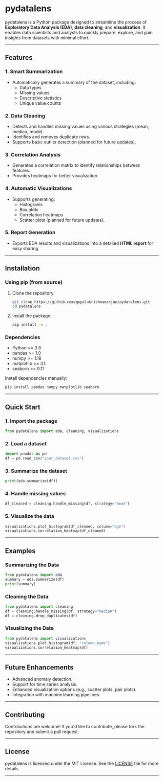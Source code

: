 
# pydatalens

pydatalens is a Python package designed to streamline the process of **Exploratory Data Analysis (EDA)**, **data cleaning**, and **visualization**. 
It enables data scientists and analysts to quickly prepare, explore, and gain insights from datasets with minimal effort.

---

## Features

### 1. **Smart Summarization**
- Automatically generates a summary of the dataset, including:
  - Data types
  - Missing values
  - Descriptive statistics
  - Unique value counts

### 2. **Data Cleaning**
- Detects and handles missing values using various strategies (mean, median, mode).
- Identifies and removes duplicate rows.
- Supports basic outlier detection (planned for future updates).

### 3. **Correlation Analysis**
- Generates a correlation matrix to identify relationships between features.
- Provides heatmaps for better visualization.

### 4. **Automatic Visualizations**
- Supports generating:
  - Histograms
  - Box plots
  - Correlation heatmaps
  - Scatter plots (planned for future updates).

### 5. **Report Generation**
- Exports EDA results and visualizations into a detailed **HTML report** for easy sharing.

---

## Installation

### Using pip (from source)
1. Clone the repository:
   ```bash
   git clone https://github.com/gopalakrishnanarjun/pydatalens.git
   cd pydatalens
   ```
2. Install the package:
   ```bash
   pip install -e .
   ```

### Dependencies
- Python >= 3.6
- pandas >= 1.0
- numpy >= 1.18
- matplotlib >= 3.1
- seaborn >= 0.11

Install dependencies manually:
```bash
pip install pandas numpy matplotlib seaborn
```

---

## Quick Start

### 1. Import the package
```python
from pydatalens import eda, cleaning, visualizations
```

### 2. Load a dataset
```python
import pandas as pd
df = pd.read_csv("your_dataset.csv")
```

### 3. Summarize the dataset
```python
print(eda.summarize(df))
```

### 4. Handle missing values
```python
df_cleaned = cleaning.handle_missing(df, strategy="mean")
```

### 5. Visualize the data
```python
visualizations.plot_histogram(df_cleaned, column="age")
visualizations.correlation_heatmap(df_cleaned)
```

---

## Examples

### Summarizing the Data
```python
from pydatalens import eda
summary = eda.summarize(df)
print(summary)
```

### Cleaning the Data
```python
from pydatalens import cleaning
df = cleaning.handle_missing(df, strategy="median")
df = cleaning.drop_duplicates(df)
```

### Visualizing the Data
```python
from pydatalens import visualizations
visualizations.plot_histogram(df, "column_name")
visualizations.correlation_heatmap(df)
```

---

## Future Enhancements
- Advanced anomaly detection.
- Support for time series analysis.
- Enhanced visualization options (e.g., scatter plots, pair plots).
- Integration with machine learning pipelines.

---

## Contributing
Contributions are welcome! If you'd like to contribute, please fork the repository and submit a pull request.

---

## License
pydatalens is licensed under the MIT License. See the [LICENSE](LICENSE) file for more details.

---
